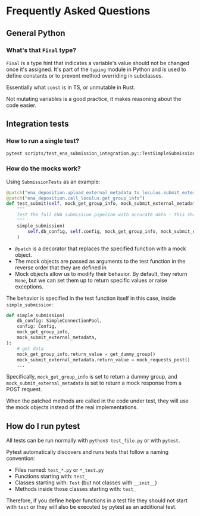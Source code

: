 # Frequently Asked Questions

## General Python

### What's that `Final` type?

`Final` is a type hint that indicates a variable's value should not be changed once it's assigned. It's part of the `typing` module in Python and is used to define constants or to prevent method overriding in subclasses.

Essentially what `const` is in TS, or unmutable in Rust.

Not mutating variables is a good practice, it makes reasoning about the code easier.

## Integration tests

### How to run a single test?

```sh
pytest scripts/test_ena_submission_integration.py::TestSimpleSubmission::test_submit
```

### How do the mocks work?

Using `SubmissionTests` as an example:

```py
@patch("ena_deposition.upload_external_metadata_to_loculus.submit_external_metadata")
@patch("ena_deposition.call_loculus.get_group_info")
def test_submit(self, mock_get_group_info, mock_submit_external_metadata):
    """
    Test the full ENA submission pipeline with accurate data - this should succeed
    """
    simple_submission(
        self.db_config, self.config, mock_get_group_info, mock_submit_external_metadata
    )
```

- `@patch` is a decorator that replaces the specified function with a mock object.
- The mock objects are passed as arguments to the test function in the reverse order that they are defined in
- Mock objects allow us to modify their behavior. By default, they return `None`, but we can set them up to return specific values or raise exceptions.

The behavior is specified in the test function itself in this case, inside `simple_submission`:

```py
def simple_submission(
    db_config: SimpleConnectionPool,
    config: Config,
    mock_get_group_info,
    mock_submit_external_metadata,
):
    # get data
    mock_get_group_info.return_value = get_dummy_group()
    mock_submit_external_metadata.return_value = mock_requests_post()
    ...
```

Specifically, `mock_get_group_info` is set to return a dummy group, and `mock_submit_external_metadata` is set to return a mock response from a POST request.

When the patched methods are called in the code under test, they will use the mock objects instead of the real implementations.

## How do I run pytest

All tests can be run normally with `python3 test_file.py` or with `pytest`.

Pytest automatically discovers and runs tests that follow a naming convention:

- Files named: `test_*.py` or `*_test.py`
- Functions starting with: `test_`
- Classes starting with: `Test` (but not classes with `__init__`)
- Methods inside those classes starting with: `test_`

Therefore, if you define helper functions in a test file they should not start with `test` or they will also be executed by pytest as an additional test.

